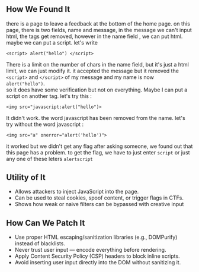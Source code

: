 #  

## How We Found It
there is a page to leave a feedback at the bottom of the home page.
on this page, there is two fields, name and message, in the message we can't input html, the tags get removed, however in the name field , we can put html.
maybe we can put a script. let's write 
```
<script> alert("hello") </script>
```
There is a limit on the number of chars in the name field, but it's just a html limit, we can just modify it.
it accepted the message but it removed the `<script>` and `</script>` of my message and my name is now `alert("hello")`.  
so it does have some verification but not on everything. Maybe I can put a script on another tag.
let's try this : 
```
<img src="javascript:alert("hello")>
```
It didn't work. the word javascript has been removed from the name. 
let's try without the word javascript : 
```
<img src="a" onerror="alert('hello')">
```
it worked but we didn't get any flag
after asking someone, we found out that this page has a problem.
to get the flag, we have to just enter `script` or just any one of these leters `alertscript`

## Utility of It
- Allows attackers to inject JavaScript into the page.
- Can be used to steal cookies, spoof content, or trigger flags in CTFs.
- Shows how weak or naive filters can be bypassed with creative input

## How Can We Patch It
- Use proper HTML escaping/sanitization libraries (e.g., DOMPurify) instead of blacklists.
- Never trust user input — encode everything before rendering.
- Apply Content Security Policy (CSP) headers to block inline scripts.
- Avoid inserting user input directly into the DOM without sanitizing it.
